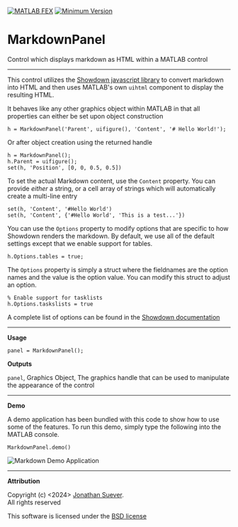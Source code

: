 [![MATLAB FEX](https://img.shields.io/badge/MATLAB%20FEX-60536-green.svg)][fex]
[![Minimum Version](https://img.shields.io/badge/Requires-R2019b-blue.svg)][matlab]

# MarkdownPanel
Control which displays markdown as HTML within a MATLAB control
 
------
This control utilizes the [Showdown javascript library][1] to convert
markdown into HTML and then uses MATLAB's own `uihtml` component to
display the resulting HTML.
 
It behaves like any other graphics object within MATLAB in that all
properties can either be set upon object construction
 
    h = MarkdownPanel('Parent', uifigure(), 'Content', '# Hello World!');
 
Or after object creation using the returned handle
 
    h = MarkdownPanel();
    h.Parent = uifigure();
    set(h, 'Position', [0, 0, 0.5, 0.5])
 
To set the actual Markdown content, use the `Content` property. You
can provide *either* a string, or a cell array of strings which will
automatically create a multi-line entry
    
    set(h, 'Content', '#Hello World')
    set(h, 'Content', {'#Hello World', 'This is a test...'})
  
You can use the `Options` property to modify options that are
specific to how Showdown renders the markdown. By default, we use all
of the default settings except that we enable support for tables.
  
    h.Options.tables = true;
  
The `Options` property is simply a struct where the fieldnames are
the option names and the value is the option value. You can modify
this struct to adjust an option.
  
    % Enable support for tasklists
    h.Options.taskslists = true
   
A complete list of options can be found in the [Showdown
documentation][1]
 
------
**Usage**
 
    panel = MarkdownPanel();
 
**Outputs**
 
  `panel`,    Graphics Object, The graphics handle that can be used
              to manipulate the appearance of the control
 
------
**Demo**
 
A demo application has been bundled with this code to show how to use
some of the features. To run this demo, simply type the following
into the MATLAB console.
 
    MarkdownPanel.demo()

![Markdown Demo Application][4]
 
------
**Attribution**
 
Copyright (c) <2024> [Jonathan Suever][2].  
All rights reserved
 
This software is licensed under the [BSD license][3]
 
[1]: https://github.com/showdownjs/showdown
[2]: https://github.com/suever
[3]: https://github.com/suever/MarkdownPanel/blob/master/LICENSE
[4]: https://cdn.rawgit.com/suever/MarkdownPanel/master/MarkdownPanel.png
[fex]: https://www.mathworks.com/matlabcentral/fileexchange/60536-markdownpanel
[matlab]: http://www.mathworks.com/products/matlab/

